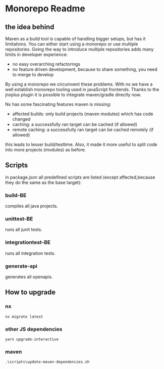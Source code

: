 # Monorepo Readme

## the idea behind

Maven as a build tool is capable of handling bigger setups, but has it limitations.
You can either start using a monorepo or use multiple repositories.
Going the way to introduce multiple repositories
adds many limits in developer experience:

* no easy overarching refactorings
* no feature driven development, because to share something, you need to merge to develop

By using a monorepo we circumvent these problems.
With nx we have a well establish monorepo tooling used in javaScript frontends.
Thanks to the jnxplus plugin it is possible to integrate maven/gradle directly now.

Nx has some fascinating features maven is missing:

* affected builds: only build projects (maven modules) which has code changed
* caching: a successfully ran target can be cached (if allowed)
* remote caching: a successfully ran target can be cached remotely (if allowed)

this leads to lesser build/testtime.
Also, it made it more useful to split code into more projects (modules) as before.

## Scripts

in package.json all predefined scripts are listed (except affected,because they do the same as the base target):

### build-BE

compiles all java projects.

### unittest-BE

runs all junit tests.

### integrationtest-BE

runs all integration tests.

### generate-api

generates all openapis.

## How to upgrade

### nx

```
nx migrate latest
```

### other JS dependencies

```
yarn upgrade-interactive
```

### maven

```
.\scripts\update-maven-dependencies.sh
```
